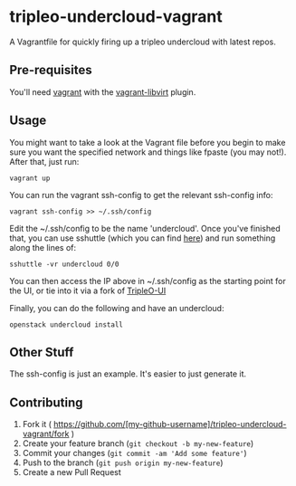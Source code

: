 # tripleo-undercloud-vagrant
A Vagrantfile for quickly firing up a tripleo undercloud with latest repos.

## Pre-requisites

You'll need [vagrant](https://github.com/hashicorp/vagrant) with the [vagrant-libvirt](https://github.com/vagrant-libvirt/vagrant-libvirt) plugin.

## Usage

You might want to take a look at the Vagrant file before you begin to make sure you want the specified network and things like fpaste (you may not!).   After that, just run:
```
vagrant up
```
You can run the vagrant ssh-config to get the relevant ssh-config info:
```
vagrant ssh-config >> ~/.ssh/config
```
Edit the ~/.ssh/config to be the name 'undercloud'. Once you've finished that, you can use sshuttle (which you can find [here](https://github.com/sshuttle/sshuttle)) and run something along the lines of:
```
sshuttle -vr undercloud 0/0
```
You can then access the IP above in ~/.ssh/config as the starting point for the UI, or tie into it via a fork of [TripleO-UI](https://github.com/knowncitizen/tripleo-ui)

Finally, you can do the following and have an undercloud:
```
openstack undercloud install
```

## Other Stuff

The ssh-config is just an example.  It's easier to just generate it.

## Contributing

1. Fork it ( https://github.com/[my-github-username]/tripleo-undercloud-vagrant/fork )
2. Create your feature branch (`git checkout -b my-new-feature`)
3. Commit your changes (`git commit -am 'Add some feature'`)
4. Push to the branch (`git push origin my-new-feature`)
5. Create a new Pull Request
